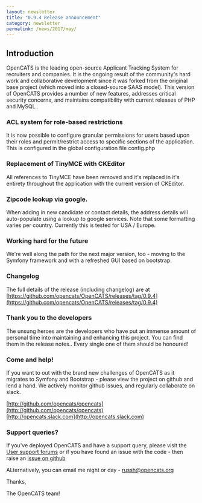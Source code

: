 ```yaml
---
layout: newsletter
title: "0.9.4 Release announcement"
category: newsletter
permalink: /news/2017/may/
---
```


## Introduction

OpenCATS is the leading open-source Applicant Tracking System for recruiters and companies. It is the ongoing result of the community's hard work and collaborative development since it was forked from the original base project (which moved into a closed-source SAAS model). This version of OpenCATS provides a number of new features, addresses critical security concerns, and maintains compatibility with current releases of PHP and MySQL..

### ACL system for role-based restrictions

It is now possible to configure granular permissions for users based upon their roles and permit/restrict access to specific sections of the application. This is configured in the global configuration file config.php

### Replacement of TinyMCE with CKEditor
All references to TinyMCE have been removed and it's replaced in it's entirety throughout the application with the current version of CKEditor. 

### Zipcode lookup via google. 

When adding in new candidate or contact details, the address details will auto-populate using a lookup to google services. Note that some formatting varies per country. Currently this is tested for USA / Europe. 

### Working hard for the future

We're well along the path for the next major version, too - moving to the Symfony framework and with a refreshed GUI based on bootstrap.

### Changelog

The full details of the release (including changelog) are at [https://github.com/opencats/OpenCATS/releases/tag/0.9.4](https://github.com/opencats/OpenCATS/releases/tag/0.9.4)

### Thank you to the developers

The unsung heroes are the developers who have put an immense amount of personal time into maintaining and enhancing this project. You can find them in the release notes.. Every single one of them should be honoured!

### Come and help!
If you want to out with the brand new challenges of OpenCATS as it migrates to Symfony and Bootstrap - please view the project on github and lend a hand. We actively monitor github issues, and regularly collaborate on slack.

[http://github.com/opencats/opencats](http://github.com/opencats/opencats)  
[http://opencats.slack.com](http://opencats.slack.com)

### Support queries?
If you've deployed OpenCATS and have a support query, please visit the [User support forums](http://forums.opencat.org) or if you have found an issue with the code - then raise an [issue on github](http://github.com/opencats/opencats/issues)

ALternatively, you can email me night or day - [russh@opencats.org](mailto:russh@opencats.org)

Thanks, 

The OpenCATS team!
